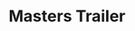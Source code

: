 ---
ee_id: '2208'
site: '1'
type: '2'
long_id: 2012-135 Masters Trailer
url: 2012-135-masters-trailer
title: Masters Trailer
year: '2012'
medium: Single Channel Video
commission:
add_credit:
dims:
pitch: '​Trailer for my exhibition <a href="http://www.coryarcangel.com/shows/masters/">Masters</a>
  at the Carnegie Museum of Art. '
ps:
live_url:
related:
youtube: https://www.youtube.com/watch?v=OPGOEq7Ae-w
imgs: masters-trailer-2012-135-still-1-database-ih.jpg
subheading:
year2: '2012'
download:
add_credits:
related_code:
layout: things-i-made
---